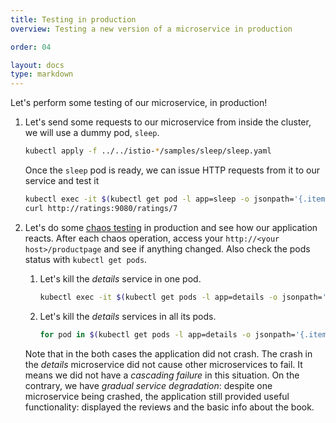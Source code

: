 ```yaml
---
title: Testing in production
overview: Testing a new version of a microservice in production

order: 04

layout: docs
type: markdown
---
```


Let's perform some testing of our microservice, in production!

1. Let's send some requests to our microservice from inside the cluster, we will use a dummy pod, `sleep`.
   ```bash
   kubectl apply -f ../../istio-*/samples/sleep/sleep.yaml
   ```

   Once the `sleep` pod is ready, we can issue HTTP requests from it to our service and test it
   ```bash
   kubectl exec -it $(kubectl get pod -l app=sleep -o jsonpath='{.items[0].metadata.name}') bash
   curl http://ratings:9080/ratings/7
   ```
1. Let's do some [chaos testing](http://www.boyter.org/2016/07/chaos-testing-engineering/) in production and see how our application reacts. After each chaos operation, access your `http://<your host>/productpage` and see if anything  changed. Also check the pods status with `kubectl get pods`.
   1. Let's kill the _details_ service in one pod.
      ```bash
      kubectl exec -it $(kubectl get pods -l app=details -o jsonpath='{.items[0].metadata.name}') -- pkill ruby
      ```
   2. Let's kill the _details_ services in all its pods.
      ```bash
      for pod in $(kubectl get pods -l app=details -o jsonpath='{.items[*].metadata.name}'); do echo killing  $pod; kubectl exec -it $pod -- pkill ruby; done
      ```
   Note that in the both cases the application did not crash. The crash in the _details_ microservice did not cause other microservices to fail. It means we did not have a _cascading failure_ in this situation. On the contrary, we have _gradual service degradation_: despite one microservice being crashed, the application still provided useful functionality: displayed the reviews and the basic info about the book.
